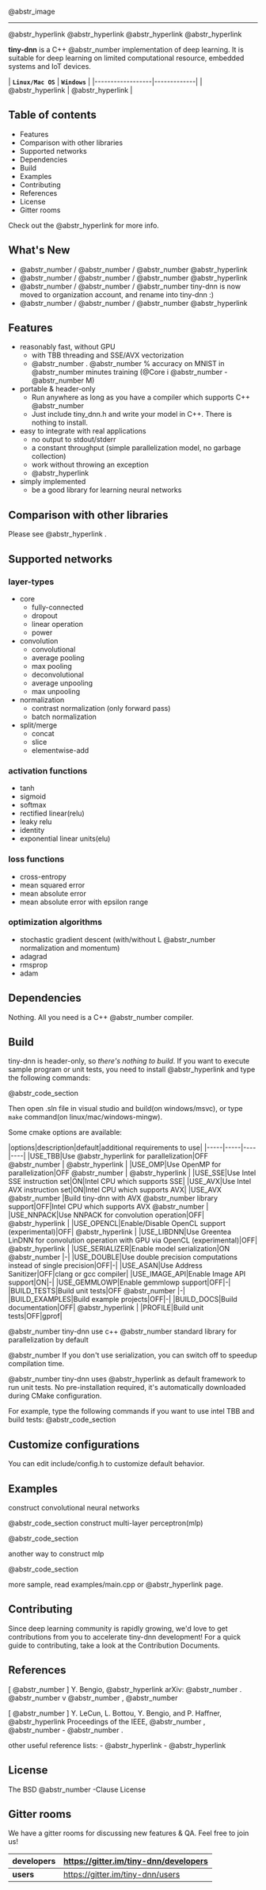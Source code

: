 @abstr_image   
  


* * *

@abstr_hyperlink @abstr_hyperlink @abstr_hyperlink @abstr_hyperlink 

**tiny-dnn** is a C++ @abstr_number implementation of deep learning. It is suitable for deep learning on limited computational resource, embedded systems and IoT devices.

| **`Linux/Mac OS`** | **`Windows`** | |------------------|-------------| | @abstr_hyperlink | @abstr_hyperlink |

## Table of contents

  * Features
  * Comparison with other libraries
  * Supported networks
  * Dependencies
  * Build
  * Examples
  * Contributing
  * References
  * License
  * Gitter rooms



Check out the @abstr_hyperlink for more info.

## What's New

  * @abstr_number / @abstr_number / @abstr_number @abstr_hyperlink 
  * @abstr_number / @abstr_number / @abstr_number @abstr_hyperlink 
  * @abstr_number / @abstr_number / @abstr_number tiny-dnn is now moved to organization account, and rename into tiny-dnn :)
  * @abstr_number / @abstr_number / @abstr_number @abstr_hyperlink 



## Features

  * reasonably fast, without GPU 
    * with TBB threading and SSE/AVX vectorization
    * @abstr_number . @abstr_number % accuracy on MNIST in @abstr_number minutes training (@Core i @abstr_number - @abstr_number M)
  * portable & header-only 
    * Run anywhere as long as you have a compiler which supports C++ @abstr_number 
    * Just include tiny_dnn.h and write your model in C++. There is nothing to install.
  * easy to integrate with real applications 
    * no output to stdout/stderr
    * a constant throughput (simple parallelization model, no garbage collection)
    * work without throwing an exception
    * @abstr_hyperlink 
  * simply implemented 
    * be a good library for learning neural networks



## Comparison with other libraries

Please see @abstr_hyperlink .

## Supported networks

### layer-types

  * core 
    * fully-connected
    * dropout
    * linear operation
    * power
  * convolution 
    * convolutional
    * average pooling
    * max pooling
    * deconvolutional
    * average unpooling
    * max unpooling
  * normalization 
    * contrast normalization (only forward pass)
    * batch normalization
  * split/merge 
    * concat
    * slice
    * elementwise-add



### activation functions

  * tanh
  * sigmoid
  * softmax
  * rectified linear(relu)
  * leaky relu
  * identity
  * exponential linear units(elu)



### loss functions

  * cross-entropy
  * mean squared error
  * mean absolute error
  * mean absolute error with epsilon range



### optimization algorithms

  * stochastic gradient descent (with/without L @abstr_number normalization and momentum)
  * adagrad
  * rmsprop
  * adam



## Dependencies

Nothing. All you need is a C++ @abstr_number compiler.

## Build

tiny-dnn is header-only, so _there's nothing to build_. If you want to execute sample program or unit tests, you need to install @abstr_hyperlink and type the following commands:

@abstr_code_section 

Then open .sln file in visual studio and build(on windows/msvc), or type `make` command(on linux/mac/windows-mingw).

Some cmake options are available:

|options|description|default|additional requirements to use| |-----|-----|----|----| |USE_TBB|Use @abstr_hyperlink for parallelization|OFF @abstr_number | @abstr_hyperlink | |USE_OMP|Use OpenMP for parallelization|OFF @abstr_number | @abstr_hyperlink | |USE_SSE|Use Intel SSE instruction set|ON|Intel CPU which supports SSE| |USE_AVX|Use Intel AVX instruction set|ON|Intel CPU which supports AVX| |USE_AVX @abstr_number |Build tiny-dnn with AVX @abstr_number library support|OFF|Intel CPU which supports AVX @abstr_number | |USE_NNPACK|Use NNPACK for convolution operation|OFF| @abstr_hyperlink | |USE_OPENCL|Enable/Disable OpenCL support (experimental)|OFF| @abstr_hyperlink | |USE_LIBDNN|Use Greentea LinDNN for convolution operation with GPU via OpenCL (experimental)|OFF| @abstr_hyperlink | |USE_SERIALIZER|Enable model serialization|ON @abstr_number |-| |USE_DOUBLE|Use double precision computations instead of single precision|OFF|-| |USE_ASAN|Use Address Sanitizer|OFF|clang or gcc compiler| |USE_IMAGE_API|Enable Image API support|ON|-| |USE_GEMMLOWP|Enable gemmlowp support|OFF|-| |BUILD_TESTS|Build unit tests|OFF @abstr_number |-| |BUILD_EXAMPLES|Build example projects|OFF|-| |BUILD_DOCS|Build documentation|OFF| @abstr_hyperlink | |PROFILE|Build unit tests|OFF|gprof|

@abstr_number  tiny-dnn use c++ @abstr_number standard library for parallelization by default

@abstr_number  If you don't use serialization, you can switch off to speedup compilation time.

@abstr_number  tiny-dnn uses @abstr_hyperlink as default framework to run unit tests. No pre-installation required, it's automatically downloaded during CMake configuration.

For example, type the following commands if you want to use intel TBB and build tests: @abstr_code_section 

## Customize configurations

You can edit include/config.h to customize default behavior.

## Examples

construct convolutional neural networks

@abstr_code_section construct multi-layer perceptron(mlp)

@abstr_code_section 

another way to construct mlp

@abstr_code_section 

more sample, read examples/main.cpp or @abstr_hyperlink page.

## Contributing

Since deep learning community is rapidly growing, we'd love to get contributions from you to accelerate tiny-dnn development! For a quick guide to contributing, take a look at the Contribution Documents.

## References

[ @abstr_number ] Y. Bengio, @abstr_hyperlink arXiv: @abstr_number . @abstr_number v @abstr_number , @abstr_number 

[ @abstr_number ] Y. LeCun, L. Bottou, Y. Bengio, and P. Haffner, @abstr_hyperlink Proceedings of the IEEE, @abstr_number , @abstr_number - @abstr_number .

other useful reference lists: \- @abstr_hyperlink \- @abstr_hyperlink 

## License

The BSD @abstr_number -Clause License

## Gitter rooms

We have a gitter rooms for discussing new features & QA. Feel free to join us!

**developers** |  https://gitter.im/tiny-dnn/developers   
---|---  
**users** |  https://gitter.im/tiny-dnn/users 

